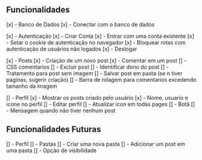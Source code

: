 ## Funcionalidades

[x] - Banco de Dados
    [x] - Conectar com o banco de dados

[x] - Autenticação
    [x] - Criar Conta
    [x] - Entrar com uma conta existente
        [x] - Setar o cookie de autenticação no navegador
    [x] - Bloquear rotas com autenticação de usuários não logados
    [x] - Deslogar

[x] - Posts
    [x] - Criação de um novo post
    [x] - Comentar em um post
    [] - CSS comentarios
    [] - Excluir post
    [] - Identificar dono do post
    [] - Tratamento para post sem imagem
    [] - Salvar post em pasta (se n tiver paginas, sugerir criação)
    [] - Barra de rolagem para comentarios excedendo tamanho da imagem

[] - Perfil
    [x] - Mostrar os posts criado pelo usuário
    [x] - Nome, usuario e icone no perfil
    [] -  Editar perfil
    [] - Atualizar icon em todas pages
    [] - Botã 
    [] - Mensagem quando não tiver nenhum post


## Funcionalidades Futuras

[] - Perfil
    [] - Pastas
        [] - Criar uma nova pasta
        [] - Adicionar um post em uma pasta
        [] - Opção de visibilidade
